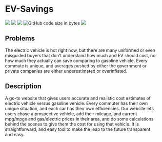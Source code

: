 # EV-Savings
<img src="https://img.shields.io/website?url=http%3A%2F%2Fev-savings-frontend.vercel.app%2F"/> <img src="https://img.shields.io/github/stars/anhduy1202/EV-Savings"/> <img src="https://img.shields.io/github/issues/anhduy1202/EV-Savings"/> ![GitHub code size in bytes](https://img.shields.io/github/languages/code-size/anhduy1202/EV-Savings) <img src="https://img.shields.io/github/license/anhduy1202/EV-Savings"/> 

## Problems
The electric vehicle is hot right now, but there are many uniformed or even misguided buyers that don't understand how much and EV should cost, nor how much they actually can save comparing to gasoline vehicle. Every commute is unique, and averages pushed by either the government or private companies are either underestimated or overinflated.
 

## Description
A go-to website that gives users accurate and realistic cost estimates of electric vehicle versus gasoline vehicle. Every commuter has their own unique situation, and each car has their own efficiencies. Our website lets users chose a prospective vehicle, add their mileage, and current mpg/mpge and gas/electric prices in their area, and do some calculations behind the scenes to give them the cost for using that vehicle. It is straightforward, and easy tool to make the leap to the future transparent and easy.


